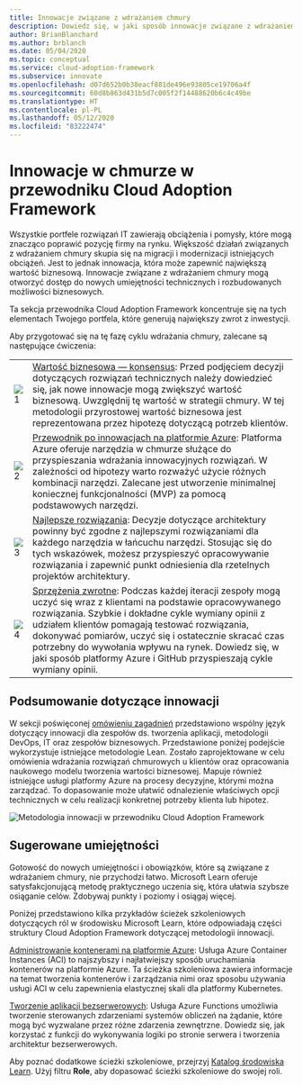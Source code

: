 ```yaml
---
title: Innowacje związane z wdrażaniem chmury
description: Dowiedz się, w jaki sposób innowacje związane z wdrażaniem chmury mogą zapewnić wartość biznesową, otwierając dostęp do nowych umiejętności technicznych i rozbudowanych możliwości biznesowych.
author: BrianBlanchard
ms.author: brblanch
ms.date: 05/04/2020
ms.topic: conceptual
ms.service: cloud-adoption-framework
ms.subservice: innovate
ms.openlocfilehash: d07d652b0b38eacf881de496e93805ce19706a4f
ms.sourcegitcommit: 60d8b863d431b5d7c005f2f14488620b6c4c49be
ms.translationtype: HT
ms.contentlocale: pl-PL
ms.lasthandoff: 05/12/2020
ms.locfileid: "83222474"
---
```

# <a name="cloud-innovation-in-the-cloud-adoption-framework"></a>Innowacje w chmurze w przewodniku Cloud Adoption Framework

Wszystkie portfele rozwiązań IT zawierają obciążenia i pomysły, które mogą znacząco poprawić pozycję firmy na rynku. Większość działań związanych z wdrażaniem chmury skupia się na migracji i modernizacji istniejących obciążeń. Jest to jednak innowacja, która może zapewnić największą wartość biznesową. Innowacje związane z wdrażaniem chmury mogą otworzyć dostęp do nowych umiejętności technicznych i rozbudowanych możliwości biznesowych.

Ta sekcja przewodnika Cloud Adoption Framework koncentruje się na tych elementach Twojego portfela, które generują największy zwrot z inwestycji.

Aby przygotować się na tę fazę cyklu wdrażania chmury, zalecane są następujące ćwiczenia:

<!-- markdownlint-disable MD033 -->

| | |
|---|---|
| ![1](../_images/icons/1.png)     | [Wartość biznesowa — konsensus](./business-value.md): Przed podjęciem decyzji dotyczących rozwiązań technicznych należy dowiedzieć się, jak nowe innowacje mogą zwiększyć wartość biznesową. Uwzględnij tę wartość w strategii chmury. W tej metodologii przyrostowej wartość biznesowa jest reprezentowana przez hipotezę dotyczącą potrzeb klientów.                                |
| ![2](../_images/icons/2.png)     | [Przewodnik po innowacjach na platformie Azure](./innovation-guide/index.md): Platforma Azure oferuje narzędzia w chmurze służące do przyspieszania wdrażania innowacyjnych rozwiązań. W zależności od hipotezy warto rozważyć użycie różnych kombinacji narzędzi. Zalecane jest utworzenie minimalnej koniecznej funkcjonalności (MVP) za pomocą podstawowych narzędzi.                                |
| ![3](../_images/icons/3.png)     | [Najlepsze rozwiązania](./best-practices/index.md): Decyzje dotyczące architektury powinny być zgodne z najlepszymi rozwiązaniami dla każdego narzędzia w łańcuchu narzędzi. Stosując się do tych wskazówek, możesz przyspieszyć opracowywanie rozwiązania i zapewnić punkt odniesienia dla rzetelnych projektów architektury.                                |
| ![4](../_images/icons/4.png)      | [Sprzężenia zwrotne](./considerations/adoption.md): Podczas każdej iteracji zespoły mogą uczyć się wraz z klientami na podstawie opracowywanego rozwiązania. Szybkie i dokładne cykle wymiany opinii z udziałem klientów pomagają testować rozwiązania, dokonywać pomiarów, uczyć się i ostatecznie skracać czas potrzebny do wywołania wpływu na rynek. Dowiedz się, w jaki sposób platformy Azure i GitHub przyspieszają cykle wymiany opinii.                        |

## <a name="innovation-summary"></a>Podsumowanie dotyczące innowacji

W sekcji poświęconej [omówieniu zagadnień](./considerations/index.md) przedstawiono wspólny język dotyczący innowacji dla zespołów ds. tworzenia aplikacji, metodologii DevOps, IT oraz zespołów biznesowych. Przedstawione poniżej podejście wykorzystuje istniejące metodologie Lean. Zostało zaprojektowane w celu omówienia wdrażania rozwiązań chmurowych u klientów oraz opracowania naukowego modelu tworzenia wartości biznesowej. Mapuje również istniejące usługi platformy Azure na procesy decyzyjne, którymi można zarządzać. To dopasowanie może ułatwić odnalezienie właściwych opcji technicznych w celu realizacji konkretnej potrzeby klienta lub hipotez.

![Metodologia innowacji w przewodniku Cloud Adoption Framework](../_images/innovate/innovate-methodology.png)

## <a name="suggested-skills"></a>Sugerowane umiejętności

Gotowość do nowych umiejętności i obowiązków, które są związane z wdrażaniem chmury, nie przychodzi łatwo. Microsoft Learn oferuje satysfakcjonującą metodę praktycznego uczenia się, która ułatwia szybsze osiąganie celów. Zdobywaj punkty i poziomy i osiągaj więcej.

Poniżej przedstawiono kilka przykładów ścieżek szkoleniowych dotyczących ról w środowisku Microsoft Learn, które odpowiadają części struktury Cloud Adoption Framework dotyczącej metodologii innowacji.

[Administrowanie kontenerami na platformie Azure](https://docs.microsoft.com/learn/paths/administer-containers-in-azure): Usługa Azure Container Instances (ACI) to najszybszy i najłatwiejszy sposób uruchamiania kontenerów na platformie Azure. Ta ścieżka szkoleniowa zawiera informacje na temat tworzenia kontenerów i zarządzania nimi oraz sposobu używania usługi ACI w celu zapewnienia elastycznej skali dla platformy Kubernetes.

[Tworzenie aplikacji bezserwerowych](https://docs.microsoft.com/learn/paths/create-serverless-applications): Usługa Azure Functions umożliwia tworzenie sterowanych zdarzeniami systemów obliczeń na żądanie, które mogą być wyzwalane przez różne zdarzenia zewnętrzne. Dowiedz się, jak korzystać z funkcji do wykonywania logiki po stronie serwera i tworzenia architektur bezserwerowych.

Aby poznać dodatkowe ścieżki szkoleniowe, przejrzyj [Katalog środowiska Learn](https://docs.microsoft.com/learn/browse). Użyj filtru **Role**, aby dopasować ścieżki szkoleniowe do swojej roli.

